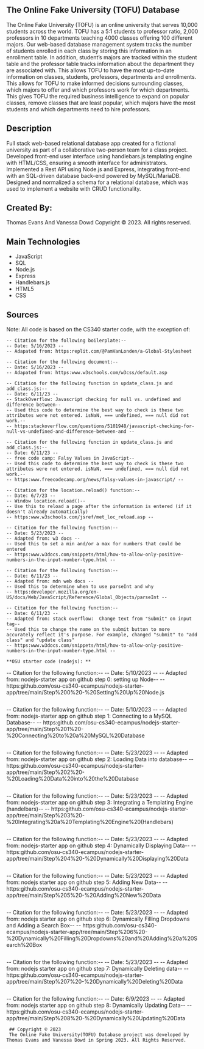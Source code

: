## The Online Fake University (TOFU) Database
The Online Fake University (TOFU) is an online university that serves 10,000 students across the world. TOFU has a 5:1 students to professor ratio, 2,000 professors in 10 departments teaching 4000 classes offering 100 different majors. Our web-based database management system tracks the number of students enrolled in each class by storing this information in an enrollment table. In addition, student’s majors are tracked within the student table and the professor table tracks information about the department they are associated with. This allows TOFU to have the most up-to-date information on classes, students, professors, departments and enrollments. This allows for TOFU to make informed decisions surrounding classes, which majors to offer and which professors work for which departments. This gives TOFU the required business intelligence to expand on popular classes, remove classes that are least popular, which majors have the most students and which departments need to hire professors.

## Description
Full stack web-based relational database app created for a fictional university as part of a collaborative two-person team for a class project. Developed front-end user interface using handlebars.js templating engine with HTML/CSS, ensuring a smooth interface for administrators. Implemented a Rest API using Node.js and Express, integrating front-end with an SQL-driven database back-end powered by MySQL/MariaDB. Designed and normalized a schema for a relational database, which was used to implement a website with CRUD functionality.

## Created By: 
Thomas Evans And Vanessa Dowd
Copyright © 2023. All rights reserved.

## Main Technologies
- JavaScript
- SQL
- Node.js
- Express
- Handlebars.js
- HTML5
- CSS

## Sources
Note: All code is based on the CS340 starter code, with the exception of: 

```
-- Citation for the following boilerplate:-- 
-- Date: 5/16/2023 -- 
-- Adapated from: https:replit.com/@PamVanLonden/a-Global-Stylesheet
```

```
-- Citation for the following document:-- 
-- Date: 5/16/2023 -- 
-- Adapated from: https:www.w3schools.com/w3css/default.asp 
```
```
-- Citation for the following function in update_class.js and add_class.js:--
-- Date: 6/11/23 --
-- StackOverflow: Javascript checking for null vs. undefined and difference between--
-- Used this code to determine the best way to check is these two attributes were not entered. isNaN, === undefined, === null did not work.--
-- https:stackoverflow.com/questions/5101948/javascript-checking-for-null-vs-undefined-and-difference-between-and --
```
```
-- Citation for the following function in update_class.js and add_class.js:--
-- Date: 6/11/23 --
-- free code camp: Falsy Values in JavaScript--
-- Used this code to determine the best way to check is these two attributes were not entered. isNaN, === undefined, === null did not work.--
-- https:www.freecodecamp.org/news/falsy-values-in-javascript/ --
```
```
-- Citation for the location.reload() function:--
-- Date: 6/7/23 --
-- Window location.reload()--
-- Use this to reload a page after the information is entered (if it doesn't already automatically)
-- https:www.w3schools.com/jsref/met_loc_reload.asp --
```
```
-- Citation for the following function:--
-- Date: 5/23/2023 --
-- Adapted from: w3 docs --
-- Used this to set a min and/or a max for numbers that could be entered
-- https:www.w3docs.com/snippets/html/how-to-allow-only-positive-numbers-in-the-input-number-type.html --
```
```
-- Citation for the following function:--
-- Date: 6/11/23 --
-- Adapted from: mdn web docs --
-- Used this to determine when to use parseInt and why
-- https:developer.mozilla.org/en-US/docs/Web/JavaScript/Reference/Global_Objects/parseInt --
```
```
-- Citation for the following function:--
-- Date: 6/11/23 --
-- Adapted from: stack overflow:  Change text from "Submit" on input tag--
-- Used this to change the name on the submit button to more accurately reflect it's purpose. For example, changed "submit" to "add class" and "update class"
-- https:www.w3docs.com/snippets/html/how-to-allow-only-positive-numbers-in-the-input-number-type.html --
```
```
**OSU starter code (nodejs): **
```
 -- Citation for the following function:--
 -- Date: 5/10/2023 --
 -- Adapted from: nodejs-starter app on github step 0: setting up Node--
 -- https:github.com/osu-cs340-ecampus/nodejs-starter-app/tree/main/Step%200%20-%20Setting%20Up%20Node.js
```
```
 -- Citation for the following function:--
 -- Date: 5/10/2023 --
 -- Adapted from: nodejs-starter app on github step 1: Connecting to a MySQL Database--
 -- https:github.com/osu-cs340-ecampus/nodejs-starter-app/tree/main/Step%201%20-%20Connecting%20to%20a%20MySQL%20Database
```
```
 -- Citation for the following function:--
 -- Date: 5/23/2023 --
 -- Adapted from: nodejs-starter app on github step 2: Loading Data into database--
 -- https:github.com/osu-cs340-ecampus/nodejs-starter-app/tree/main/Step%202%20-%20Loading%20Data%20into%20the%20Database
```
```
 -- Citation for the following function:--
 -- Date: 5/23/2023 --
 -- Adapted from: nodejs-starter app on github step 3: Integrating a Templating Engine (handelbars)--
 -- https:github.com/osu-cs340-ecampus/nodejs-starter-app/tree/main/Step%203%20-%20Integrating%20a%20Templating%20Engine%20(Handlebars)
```
```
 -- Citation for the following function:--
 -- Date: 5/23/2023 --
 -- Adapted from: nodejs-starter app on github step 4: Dynamically Displaying Data--
 -- https:github.com/osu-cs340-ecampus/nodejs-starter-app/tree/main/Step%204%20-%20Dynamically%20Displaying%20Data
```
```
 -- Citation for the following function:--
 -- Date: 5/23/2023 --
 -- Adapted from: nodejs starter app on github step 5: Adding New Data--
 -- https:github.com/osu-cs340-ecampus/nodejs-starter-app/tree/main/Step%205%20-%20Adding%20New%20Data
```
```
 -- Citation for the following function:--
 -- Date: 5/23/2023 --
 -- Adapted from: nodejs starter app on github step 6: Dynamically Filling Dropdowns and Adding a Search Box--
 -- https:github.com/osu-cs340-ecampus/nodejs-starter-app/tree/main/Step%206%20-%20Dynamically%20Filling%20Dropdowns%20and%20Adding%20a%20Search%20Box
```
```
 -- Citation for the following function:--
 -- Date: 5/23/2023 --
 -- Adapted from: nodejs starter app on github step 7: Dynamically Deleting data--
 -- https:github.com/osu-cs340-ecampus/nodejs-starter-app/tree/main/Step%207%20-%20Dynamically%20Deleting%20Data
```
```
 -- Citation for the following function:--
 -- Date: 6/9/2023 --
 -- Adapted from: nodejs starter app on github step 8: Dynamically Updating Data--
 -- https:github.com/osu-cs340-ecampus/nodejs-starter-app/tree/main/Step%208%20-%20Dynamically%20Updating%20Data
```
 ## Copyright © 2023
 The Online Fake University(TOFU) Database project was developed by Thomas Evans and Vanessa Dowd in Spring 2023. All Rights Reserved.
